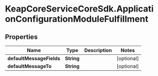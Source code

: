 # KeapCoreServiceCoreSdk.ApplicationConfigurationModuleFulfillment

## Properties

Name | Type | Description | Notes
------------ | ------------- | ------------- | -------------
**defaultMessageFields** | **String** |  | [optional] 
**defaultMessageTo** | **String** |  | [optional] 


